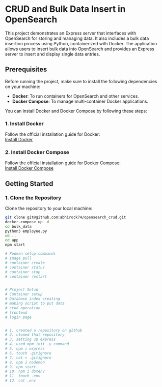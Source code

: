 # CRUD and Bulk Data Insert in OpenSearch

This project demonstrates an Express server that interfaces with OpenSearch for storing and managing data. It also includes a bulk data insertion process using Python, containerized with Docker. The application allows users to insert bulk data into OpenSearch and provides an Express server to insert and display single data entries.


## Prerequisites

Before running the project, make sure to install the following dependencies on your machine:

- **Docker**: To run containers for OpenSearch and other services.
- **Docker Compose**: To manage multi-container Docker applications.

You can install Docker and Docker Compose by following these steps:

### 1. Install Docker

Follow the official installation guide for Docker:  
[Install Docker](https://docs.docker.com/get-docker/)

### 2. Install Docker Compose

Follow the official installation guide for Docker Compose:  
[Install Docker Compose](https://docs.docker.com/compose/install/)

## Getting Started

### 1. Clone the Repository

Clone the repository to your local machine:

```bash
git clone git@github.com:abhirock74/opensearch_crud.git
docker-compose up -d
cd bulk_data
python3 employee.py
cd ..
cd app
npm start

# Podman setup commands 
# image pull
# container create
# container status 
# container stop
# container restart


# Project Setup 
# Container setup 
# Database index creating 
# making script to put data 
# crud operation 
# frontend 
# login page 


# 1. created a repository on github 
# 2. cloned that repository
# 3. setting up express 
# 4. used npm init -y command 
# 5. npm i express 
# 6. touch .gitignore 
# 7. cat > .gitignore
# 8. npm i nodemon
# 9. npm start
# 10. npm i dotenv
# 11. touch .env 
# 12. cat .env












































